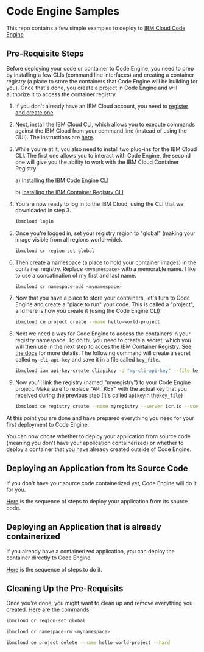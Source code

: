 # Code Engine Samples

This repo contains a few simple examples to deploy to [IBM Cloud Code Engine](https://www.ibm.com/cloud/code-engine)

## Pre-Requisite Steps

Before deploying your code or container to Code Engine, you need to prep by installing a few CLIs (command line interfaces) and creating a container registry (a place to store the containers that Code Engine will be building for you). Once that's done, you create a project in Code Engine and will authorize it to access the container registry.

1. If you don't already have an IBM Cloud account, you need to [register and create one](https://cloud.ibm.com/registration).

2. Next, install the IBM Cloud CLI, which allows you to execute commands against the IBM Cloud from your command line (instead of using the GUI). The instructions are [here](https://cloud.ibm.com/docs/cli?topic=cli-install-ibmcloud-cli).

3. While you're at it, you also need to install two plug-ins for the IBM Cloud CLI. The first one allows you to interact with Code Engine, the second one will give you the ability to work with the IBM Cloud Container Registry

    a) [Installing the IBM Code Engine CLI](https://cloud.ibm.com/docs/codeengine?topic=codeengine-install-cli)

    b) [Installing the IBM Container Registry CLI](https://cloud.ibm.com/docs/Registry?topic=Registry-registry_setup_cli_namespace)

4. You are now ready to log in to the IBM Cloud, using the CLI that we downloaded in step 3.

    ```bash
    ibmcloud login
    ```

5. Once you're logged in, set your registry region to "global" (making your image visible from all regions world-wide).

    ```bash
    ibmcloud cr region-set global
    ```

6. Then create a namespace (a place to hold your container images) in the container registry. Replace `<mynamespace>` with a memorable name. I like to use a concatination of my first and last name.

    ```bash
    ibmcloud cr namespace-add <mynamespace>
    ```

7. Now that you have a place to store your containers, let's turn to Code Engine and create a "place to run" your code. This is called a "project", and here is how you create it (using the Code Engine CLI):

    ```bash
    ibmcloud ce project create --name hello-world-project
    ```

8. Next we need a way for Code Engine to access the containers in your registry namespace. To do thi, you need to create a secret, which you will then use in the next step to acces the IBM Container Registry. See [the docs](https://cloud.ibm.com/docs/codeengine?topic=codeengine-add-registry) for more details. The following command will create a secret called `my-cli-api-key` and save it in a file called `key_file`.

    ```bash
    ibmcloud iam api-key-create cliapikey -d "my-cli-api-key" --file key_file
    ```

9. Now you'll link the registry (named "myregistry") to your Code Engine project. Make sure to replace "API_KEY" with the actual key that you received during the previous step (it's called `apikey`in the`key_file`)
    ```bash
    ibmcloud ce registry create --name myregistry --server icr.io --username iamapikey --password API_KEY
    ```

At this point you are done and have prepared everything you need for your first deployment to Code Engine.

You can now chose whether to deploy your application from source code (meaning you don't have your application containerized) or whether to deploy a container that you have already created outside of Code Engine.

## Deploying an Application from its Source Code

If you don't have your source code containerized yet, Code Engine will do it for you.

[Here](https://github.com/uwefassnacht/code-engine-samples/blob/main/deploy-app-from-source/how-to-deploy-from-source.md) is the sequence of steps to deploy your application from its source code.

## Deploying an Application that is already containerized

If you already have a containerized application, you can deploy the container directly to Code Engine. 

[Here](https://github.com/uwefassnacht/code-engine-samples/blob/main/deploy-app-from-container/how-to-deploy-container.md) is the sequence of steps to do it.

## Cleaning Up the Pre-Requisits

Once you're done, you might want to clean up and remove everything you created. Here are the commands:

```bash
ibmcloud cr region-set global
```

```bash
ibmcloud cr namespace-rm <mynamespace>
```

```bash
ibmcloud ce project delete --name hello-world-project --hard
```
